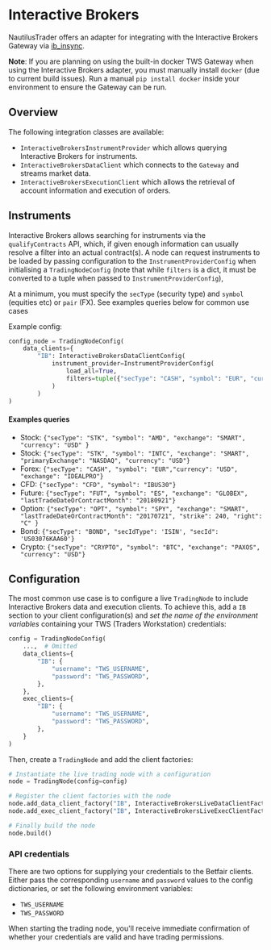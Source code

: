 # Interactive Brokers

NautilusTrader offers an adapter for integrating with the Interactive Brokers Gateway via 
[ib_insync](https://github.com/erdewit/ib_insync).

**Note**: If you are planning on using the built-in docker TWS Gateway when using the Interactive Brokers adapter,
you must manually install `docker` (due to current build issues). Run a manual `pip install docker` inside your
environment to ensure the Gateway can be run. 

## Overview

The following integration classes are available:
- `InteractiveBrokersInstrumentProvider` which allows querying Interactive Brokers for instruments.
- `InteractiveBrokersDataClient` which connects to the `Gateway` and streams market data.
- `InteractiveBrokersExecutionClient` which allows the retrieval of account information and execution of orders.

## Instruments
Interactive Brokers allows searching for instruments via the `qualifyContracts` API, which, if given enough information
can usually resolve a filter into an actual contract(s). A node can request instruments to be loaded by passing 
configuration to the `InstrumentProviderConfig` when initialising a `TradingNodeConfig` (note that while `filters`
is a dict, it must be converted to a tuple when passed to `InstrumentProviderConfig`), 

At a minimum, you must specify the `secType` (security type) and `symbol` (equities etc) or `pair` (FX). See examples 
queries below for common use cases 

Example config: 

```python
config_node = TradingNodeConfig(
    data_clients={
        "IB": InteractiveBrokersDataClientConfig(
            instrument_provider=InstrumentProviderConfig(
                load_all=True,
                filters=tuple({"secType": "CASH", "symbol": "EUR", "currecy": "USD"}.items())
            )
        )
)
```

#### Examples queries
- Stock: `{"secType": "STK", "symbol": "AMD", "exchange": "SMART", "currency": "USD" }`
- Stock: `{"secType": "STK", "symbol": "INTC", "exchange": "SMART", "primaryExchange": "NASDAQ", "currency": "USD"}`
- Forex: `{"secType": "CASH", "symbol": "EUR","currency": "USD", "exchange": "IDEALPRO"}`
- CFD: `{"secType": "CFD", "symbol": "IBUS30"}`
- Future: `{"secType": "FUT", "symbol": "ES", "exchange": "GLOBEX", "lastTradeDateOrContractMonth": "20180921"}`
- Option: `{"secType": "OPT", "symbol": "SPY", "exchange": "SMART", "lastTradeDateOrContractMonth": "20170721", "strike": 240, "right": "C" }`
- Bond: `{"secType": "BOND", "secIdType": 'ISIN', "secId": 'US03076KAA60'}`
- Crypto: `{"secType": "CRYPTO", "symbol": "BTC", "exchange": "PAXOS", "currency": "USD"}`


## Configuration
The most common use case is to configure a live `TradingNode` to include Interactive Brokers
data and execution clients. To achieve this, add a `IB` section to your client
configuration(s) and _set the name of the environment variables_ containing your TWS 
(Traders Workstation) credentials:

```python
config = TradingNodeConfig(
    ...,  # Omitted 
    data_clients={
        "IB": {
            "username": "TWS_USERNAME",
            "password": "TWS_PASSWORD",
        },
    },
    exec_clients={
        "IB": {
            "username": "TWS_USERNAME",
            "password": "TWS_PASSWORD",
        },
    }
)
```

Then, create a `TradingNode` and add the client factories:

```python
# Instantiate the live trading node with a configuration
node = TradingNode(config=config)

# Register the client factories with the node
node.add_data_client_factory("IB", InteractiveBrokersLiveDataClientFactory)
node.add_exec_client_factory("IB", InteractiveBrokersLiveExecClientFactory)

# Finally build the node
node.build()
```

### API credentials
There are two options for supplying your credentials to the Betfair clients.
Either pass the corresponding `username` and `password` values to the config dictionaries, or
set the following environment variables: 
- `TWS_USERNAME`
- `TWS_PASSWORD`

When starting the trading node, you'll receive immediate confirmation of whether your
credentials are valid and have trading permissions.



